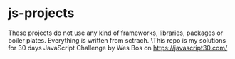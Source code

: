 # js-projects
These projects do not use any kind of frameworks, libraries, packages or boiler plates. Everything is written from sctrach.
\This repo is my solutions for 30 days JavaScript Challenge by Wes Bos on https://javascript30.com/ 
